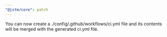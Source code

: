 ```yaml
---
"@jstm/core": patch
---
```


You can now create a ./config/.github/workflows/ci.yml file and its contents will be merged with the generated ci.yml file.
